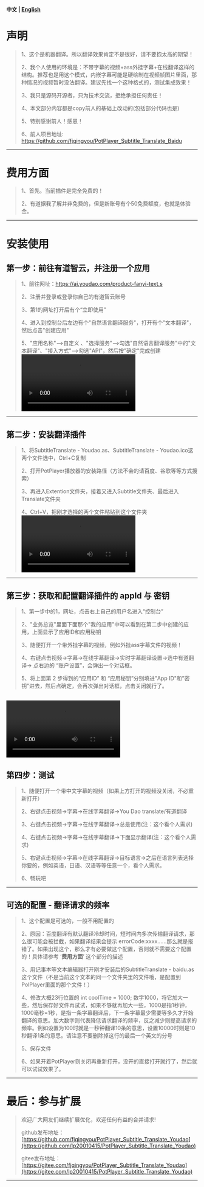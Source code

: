 <h4 align="left">
  <b>中文</b> |
  <a href="readme_en.md">English</a>
</h4>

# 声明

> 1、这个是机器翻译。所以翻译效果肯定不是很好，请不要抱太高的期望！
>
> 2、我个人使用的环境是：不带字幕的视频+ass外挂字幕+在线翻译这样的结构。推荐也是用这个模式，内嵌字幕可能是硬绘制在视频帧图片里面，那种情况的视频暂时没法翻译。建议先找一个这种格式的，测试集成效果！
>
> 3、我只是源码开源者，只为技术交流，拒绝承担任何责任！
>
> 4、本文部分内容都是copy前人的基础上改动的(包括部分代码也是)
>
> 5、特别感谢前人！感恩！
>
> 6、前人项目地址: https://github.com/fjqingyou/PotPlayer_Subtitle_Translate_Baidu

---

# 费用方面

> 1、首先。当前插件是完全免费的！
>
> 2、有道据我了解并非免费的，但是新账号有个50免费额度，也就是体验金。

---

# 安装使用

## 第一步：前往有道智云，并注册一个应用

> 1、前往网址：https://ai.youdao.com/product-fanyi-text.s
>
> 2、注册并登录或登录你自己的有道智云账号
>
> 3、第1的网址打开后有个“立即使用”
>
> 4、进入到控制台后左边有个"自然语言翻译服务"，打开有个"文本翻译"，然后点击"创建应用"
>
> 5、"应用名称"-->自定义 、"选择服务"-->勾选"自然语言翻译服务"中的"文本翻译"、"接入方式"-->勾选"API"，然后按"确定"完成创建
![](res/1.mp4)
---

## 第二步：安装翻译插件

> 1、将SubtitleTranslate - Youdao.as、SubtitleTranslate - Youdao.ico这两个文件选中，Ctrl+C复制
>
> 2、打开PotPlayer播放器的安装路径（方法不会的请百度、谷歌等等方式搜索）
>
> 3、再进入Extention文件夹，接着又进入Subtitle文件夹、最后进入Translate文件夹
>
> 4、Ctrl+V，把刚才选择的两个文件粘贴到这个文件夹
![](res/2.mp4)
---

## 第三步：获取和配置翻译插件的 appId 与 密钥

> 1、第一步中的1，网址，点击右上自己的用户名进入“控制台”
>
> 2、"业务总览"里面下面那个"我的应用"中可以看到在第二步中创建的应用，上面显示了应用ID和应用秘钥
>
> 3、随便打开一个带外挂字幕的视频，例如外挂ass字幕文件的视频！
>
> 4、右键点击视频->字幕->在线字幕翻译->实时字幕翻译设置->选中有道翻译-> 点右边的 “账户设置”，会弹出一个对话框。
>
> 5、将上面第 2 步得到的“应用ID” 和 “应用秘钥”分别填进"App ID"和"密钥"进去，然后点确定，会再次弹出对话框，点击关闭就行了。
>
![](res/3.mp4)
---

## 第四步：测试

> 1、随便打开一个带中文字幕的视频（如果上方打开的视频没关闭，不必重新打开）
>
> 2、右键点击视频->字幕->在线字幕翻译->You Dao translate/有道翻译
>
> 3、右键点击视频->字幕->在线字幕翻译->总是使用(注：这个看个人需求)
>
> 4、右键点击视频->字幕->在线字幕翻译->下面显示翻译(注：这个看个人需求)
>
> 5、右键点击视频->字幕->在线字幕翻译->目标语言->之后在语言列表选择你要的，例如英语，日语、汉语等等任意一个，看个人需求。
>
> 6、畅玩吧

---

## 可选的配置 - 翻译请求的频率

> 1、这个配置是可选的，一般不用配置的
>
> 2、原因：百度翻译有默认翻译冷却时间，短时间内多次传输翻译请求，那么很可能会被拦截，如果翻译结果会提示 errorCode:xxxx……那么就是报错了。如果出现这个，那么才有必要做这个配置，否则就不需要这个配置的！具体请参考 ‘**费用方面**’ 这个部分的描述
>
> 3、用记事本等文本编辑器打开刚才安装后的SubtitleTranslate - baidu.as这个文件（不是当前这个文本的同一个文件夹里的文件哦，是配置到PolPlayer里面的那个文件！）
>
> 4、修改大概23行位置的 int coolTime = 1000; 数字1000，将它加大一些，然后保存好文件再试试，如果不够就再加大一些，1000是指1秒钟，1000毫秒=1秒，是指一条字幕翻译后，下一条字幕最少需要等多久才开始翻译的意思。加大数字则代表降低请求翻译的频率，反之减少则提高请求的频率。例如设置为100时就是一秒钟翻译10条的意思，设置10000时则是10秒翻译1条的意思。请注意不要删除掉这行的最后一个英文的分号
>
> 5、保存文件
>
> 6、如果开着PotPlayer则关闭再重新打开，没开的直接打开就行了，然后就可以试试效果了。

---

# 最后：参与扩展

> 欢迎广大网友们继续扩展优化，欢迎任何有益的合并请求!
>
> github发布地址：[https://github.com/fjqingyou/PotPlayer_Subtitle_Translate_Youdao](https://github.com/lp20010415/PotPlayer_Subtitle_Translate_Youdao)
>
> gitee发布地址：[https://gitee.com/fjqingyou/PotPlayer_Subtitle_Translate_Youdao](https://gitee.com/lp20010415/PotPlayer_Subtitle_Translate_Youdao)

---
